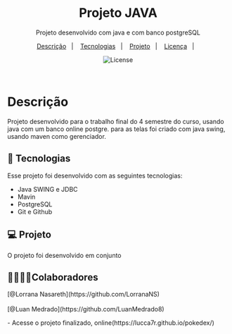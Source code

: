 <h1 align="center"> Projeto JAVA </h1>

<p align="center">Projeto desenvolvido com java e com banco postgreSQL<br/>
</p>

<p align="center">
  <a href="#-descrição">Descrição</a>&nbsp;&nbsp;&nbsp;|&nbsp;&nbsp;&nbsp;
  <a href="#-tecnologias">Tecnologias</a>&nbsp;&nbsp;&nbsp;|&nbsp;&nbsp;&nbsp;
  <a href="#-projeto">Projeto</a>&nbsp;&nbsp;&nbsp;|&nbsp;&nbsp;&nbsp;
  <a href="#-licença">Licença</a>&nbsp;&nbsp;&nbsp;|&nbsp;&nbsp;&nbsp;
</p>

<p align="center">
  <img alt="License" src="https://img.shields.io/static/v1?label=license&message=MIT&color=49AA26&labelColor=000000">
</p>

<br>


# Descrição

Projeto desenvolvido para o trabalho final do 4 semestre do curso, usando java com um banco online postgre. para as telas foi criado com java swing, usando maven como gerenciador.


## 🚀 Tecnologias

Esse projeto foi desenvolvido com as seguintes tecnologias:

- Java SWING e JDBC
- Mavin
- PostgreSQL
- Git e Github

## 💻 Projeto

<p> 
  O projeto foi desenvolvido em conjunto 
  </p>

## 🫱🏽‍🫲🏾Colaboradores
  <p>
    <span>
      [@Lorrana Nasareth](https://github.com/LorranaNS)
     <br>
      <br>
    </span>
   <span>
     [@Luan Medrado](https://github.com/LuanMedrado8)
     <br>
   </span>
  </p>
- Acesse o projeto finalizado, online(https://lucca7r.github.io/pokedex/)
